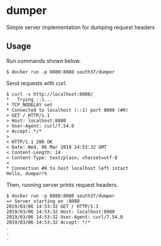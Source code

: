 # dumper
Simple server implementation for dumping request headers

## Usage

Run commands shown below.

```
$ docker run -p 8080:8080 south37/dumper
```

Send requests with curl.

```console
$ curl -v http://localhost:8080/
*   Trying ::1...
* TCP_NODELAY set
* Connected to localhost (::1) port 8080 (#0)
> GET / HTTP/1.1
> Host: localhost:8080
> User-Agent: curl/7.54.0
> Accept: */*
>
< HTTP/1.1 200 OK
< Date: Wed, 06 Mar 2019 14:53:32 GMT
< Content-Length: 14
< Content-Type: text/plain; charset=utf-8
<
* Connection #0 to host localhost left intact
Hello, dumper!%
```

Then, running server prints request headers.

```console
$ docker run -p 8080:8080 south37/dumper
=> Server starting on :8080
2019/03/06 14:53:32 GET / HTTP/1.1
2019/03/06 14:53:32 Host: localhost:8080
2019/03/06 14:53:32 User-Agent: curl/7.54.0
2019/03/06 14:53:32 Accept: */*
.
.
.
```
